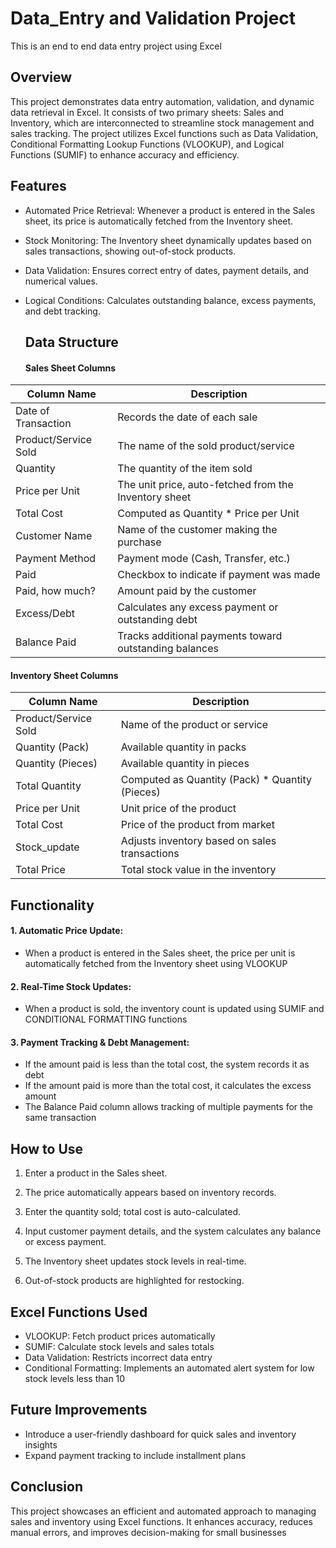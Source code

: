 # Data_Entry and Validation Project
This is an end to end data entry project using Excel

## Overview
This project demonstrates data entry automation, validation, and dynamic data retrieval in Excel. It consists of two primary sheets: Sales and Inventory, which are interconnected to streamline stock management and sales tracking. The project utilizes Excel functions such as Data Validation, Conditional Formatting Lookup Functions (VLOOKUP), and Logical Functions (SUMIF) to enhance accuracy and efficiency.

## Features
* Automated Price Retrieval: Whenever a product is entered in the Sales sheet, its price is automatically fetched from the Inventory sheet.

* Stock Monitoring: The Inventory sheet dynamically updates based on sales transactions, showing out-of-stock products.

* Data Validation: Ensures correct entry of dates, payment details, and numerical values.

* Logical Conditions: Calculates outstanding balance, excess payments, and debt tracking.

  ## Data Structure
  #### Sales Sheet Columns
| Column Name           | Description                                                                  |
|-----------------------|------------------------------------------------------------------------------|
| Date of Transaction   | Records the date of each sale                                              |
| Product/Service Sold  | The name of the sold product/service                                        |
| Quantity              | The quantity of the item sold                                               |
| Price per Unit        | The unit price, auto-fetched from the Inventory sheet                            |
| Total Cost            | Computed as Quantity * Price per Unit                                       |
| Customer Name         | Name of the customer making the purchase                                     |
| Payment Method        | Payment mode (Cash, Transfer, etc.)                                         |
| Paid                  | Checkbox to indicate if payment was made                                    |
| Paid, how much?       | Amount paid by the customer                                                |
| Excess/Debt           | Calculates any excess payment or outstanding debt                               |
| Balance Paid          | Tracks additional payments toward outstanding balances                               |

#### Inventory Sheet Columns
| Column Name           | Description                                                                 |
|-----------------------|-----------------------------------------------------------------------------|
| Product/Service Sold  | Name of the product or service                                            |
| Quantity (Pack)       | Available quantity in packs                                               |
| Quantity (Pieces)     | Available quantity in pieces                                              |
| Total Quantity        | Computed as Quantity (Pack) *   Quantity (Pieces)           |
| Price per Unit        | Unit price of the product                                                 |
| Total Cost            | Price of the product from market                                |
| Stock_update          | Adjusts inventory based on sales transactions                               |
| Total Price           | Total stock value in the inventory                                         |

## Functionality
#### 1.  Automatic Price Update:
* When a product is entered in the Sales sheet, the price per unit is automatically fetched from the Inventory sheet using VLOOKUP

#### 2. Real-Time Stock Updates:
* When a product is sold, the inventory count is updated using SUMIF and CONDITIONAL FORMATTING functions

#### 3. Payment Tracking & Debt Management:
* If the amount paid is less than the total cost, the system records it as debt
* If the amount paid is more than the total cost, it calculates the excess amount
* The Balance Paid column allows tracking of multiple payments for the same transaction

## How to Use
1. Enter a product in the Sales sheet.

2. The price automatically appears based on inventory records.

3. Enter the quantity sold; total cost is auto-calculated.

4. Input customer payment details, and the system calculates any balance or excess payment.

5. The Inventory sheet updates stock levels in real-time.

6. Out-of-stock products are highlighted for restocking.

## Excel Functions Used
* VLOOKUP: Fetch product prices automatically
* SUMIF: Calculate stock levels and sales totals
* Data Validation: Restricts incorrect data entry
* Conditional Formatting: Implements an automated alert system for low stock levels less than 10

## Future Improvements
* Introduce a user-friendly dashboard for quick sales and inventory insights
* Expand payment tracking to include installment plans

## Conclusion
This project showcases an efficient and automated approach to managing sales and inventory using Excel functions. It enhances accuracy, reduces manual errors, and improves decision-making for small businesses

